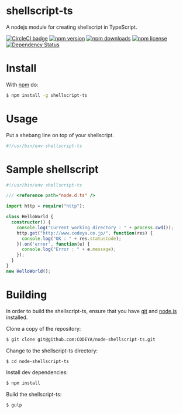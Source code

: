 # shellscript-ts
A nodejs module for creating shellscript in TypeScript.

[![CircleCI badge](https://circleci.com/gh/CODEYA/node-shellscript-ts.svg?style=shield&circle-token=22b1f118b0d8681d324ffff0a796cccd4e0ab9d7)](https://circleci.com/gh/CODEYA/node-shellscript-ts.svg?style=shield&circle-token=22b1f118b0d8681d324ffff0a796cccd4e0ab9d7)
[![npm version](https://badge.fury.io/js/shellscript-ts.svg)](http://badge.fury.io/js/shellscript-ts)
[![npm downloads](https://img.shields.io/npm/dm/shellscript-ts.svg)](https://img.shields.io/npm/dm/shellscript-ts.svg)
[![npm license](https://img.shields.io/npm/l/shellscript-ts.svg)](https://img.shields.io/npm/l/shellscript-ts.svg)
[![Dependency Status](https://gemnasium.com/CODEYA/node-shellscript-ts.svg)](https://gemnasium.com/CODEYA/node-shellscript-ts)

# Install

With [npm](https://www.npmjs.com/) do:

```bash
$ npm install -g shellscript-ts
```

# Usage

Put a shebang line on top of your shellscript.

```bash
#!/usr/bin/env shellscript-ts
```

# Sample shellscript

```typescript
#!/usr/bin/env shellscript-ts

/// <reference path="node.d.ts" />

import http = require("http");

class HelloWorld {
  constructor() {
    console.log("Current working directory : " + process.cwd());
    http.get("http://www.codeya.co.jp/", function(res) {
      console.log("OK : " + res.statusCode);
    }).on('error', function(e) {
      console.log("Error : " + e.message);
    });
  }
}
new HelloWorld();
```

# Building

In order to build the shellscript-ts, ensure that you have [git](http://git-scm.com/) and [node.js](http://nodejs.org/) installed.

Clone a copy of the repository:

```bash
$ git clone git@github.com:CODEYA/node-shellscript-ts.git
```

Change to the shellscript-ts directory:

```bash
$ cd node-shellscript-ts
```

Install dev dependencies:

```bash
$ npm install
```

Build the shellscript-ts:

```bash
$ gulp
```
